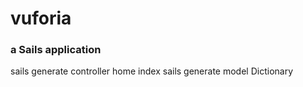 # vuforia
### a Sails application

sails generate controller home index
sails generate model Dictionary
